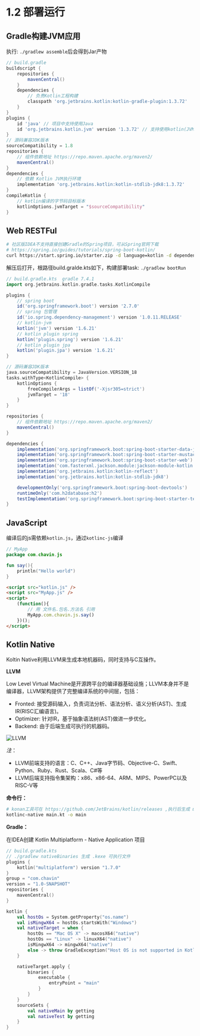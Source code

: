 # 1.2 部署运行

## Gradle构建JVM应用
执行: `./gradlew assemble`后会得到Jar产物

```groovy
// build.gradle
buildscript {
    repositories {
        mavenCentral()
    }
    dependencies {
        // 负责Kotlin工程构建
        classpath 'org.jetbrains.kotlin:kotlin-gradle-plugin:1.3.72'
    }
}
plugins {
    id 'java' // 项目中支持使用Java
    id 'org.jetbrains.kotlin.jvm' version '1.3.72' // 支持使用kotlin(JVM)
}
// 源码兼容JDK版本
sourceCompatibility = 1.8
repositories {
    // 组件依赖地址 https://repo.maven.apache.org/maven2/
    mavenCentral()
}
dependencies {
    // 依赖 Kotlin JVM执行环境
    implementation 'org.jetbrains.kotlin:kotlin-stdlib-jdk8:1.3.72'
}
compileKotlin {
    // kotlin编译的字节码目标版本
    kotlinOptions.jvmTarget = "$sourceCompatibility"
}
```

## Web RESTFul
```bash
# 社区版IDEA不支持直接创建Gradle的Spring项目，可从Spring官网下载
# https://spring.io/guides/tutorials/spring-boot-kotlin/
curl https://start.spring.io/starter.zip -d language=kotlin -d dependencies=web,mustache,jpa,h2,devtools -d packageName=com.chavin.demo -d name=Demo -d type=gradle-project -o demo.zip
```

解压后打开，根路径build.gralde.kts如下，构建部署task: `./gradlew bootRun`

```groovy
// build.gradle.kts  gradle 7.4.1
import org.jetbrains.kotlin.gradle.tasks.KotlinCompile

plugins {
    // spring boot
    id('org.springframework.boot') version '2.7.0'
    // spring 包管理
    id('io.spring.dependency-management') version '1.0.11.RELEASE'
    // kotlin-jvm
    kotlin('jvm') version '1.6.21'
    // kotlin plugin spring
    kotlin('plugin.spring') version '1.6.21'
    // kotlin plugin jpa
    kotlin('plugin.jpa') version '1.6.21'
}

// 源码兼容JDK版本
java.sourceCompatibility = JavaVersion.VERSION_18
tasks.withType<KotlinCompile> {
    kotlinOptions {
        freeCompilerArgs = listOf('-Xjsr305=strict')
        jvmTarget = '18'
    }
}

repositories {
    // 组件依赖地址 https://repo.maven.apache.org/maven2/
    mavenCentral()
}

dependencies {
    implementation('org.springframework.boot:spring-boot-starter-data-jpa')
    implementation('org.springframework.boot:spring-boot-starter-mustache')
    implementation('org.springframework.boot:spring-boot-starter-web')
    implementation('com.fasterxml.jackson.module:jackson-module-kotlin')
    implementation('org.jetbrains.kotlin:kotlin-reflect')
    implementation('org.jetbrains.kotlin:kotlin-stdlib-jdk8')

    developmentOnly('org.springframework.boot:spring-boot-devtools')
    runtimeOnly('com.h2database:h2')
    testImplementation('org.springframework.boot:spring-boot-starter-test')
}
```

## JavaScript
编译后的js需依赖`kotlin.js`，通过`kotlinc-js`编译

```kotlin
// MyApp
package com.chavin.js

fun say(){
    println("Hello world")
}
```

```html
<script src="kotlin.js" />
<script src="MyApp.js" />
<script>
    (function(){
        // 用 文件名.包名.方法名 引用
        MyApp.com.chavin.js.say()
    })();
</script>
```

## Kotlin Native
Koltin Native利用LLVM来生成本地机器码，同时支持与C互操作。

**LLVM**

Low Level Virtual Machine是开源跨平台的编译器基础设施；LLVM本身并不是编译器，LLVM架构提供了完整编译系统的中间层，包括：

- Fronted: 接受源码输入，负责词法分析、语法分析、语义分析(AST)、生成IR(RISC汇编语言)。
- Optimizer: 针对IR，基于抽象语法树(AST)做进一步优化。
- Backend: 由于后端生成可执行的机器码。

![LLVM](./.asset/llvm.png)

*注*：
- LLVM前端支持的语言：C、C++、Java字节码、Objective-C、Swift、Python、Ruby、Rust、Scala、C#等
- LLVM后端支持指令集架构：x86、x86-64、ARM、MIPS、PowerPC以及RISC-V等

**命令行：**

```bash
# konan工具可在 https://github.com/JetBrains/kotlin/releases ,执行后生成 main.kexe
kotlinc-native main.kt -o main
```

**Gradle：**

在IDEA创建 Kotlin Multiplatform - Native Application 项目

```kotlin
// build.gradle.kts
// ./gradlew nativeBinaries 生成 .kexe 可执行文件
plugins {
    kotlin("multiplatform") version "1.7.0"
}
group = "com.chavin"
version = "1.0-SNAPSHOT"
repositories {
    mavenCentral()
}

kotlin {
    val hostOs = System.getProperty("os.name")
    val isMingwX64 = hostOs.startsWith("Windows")
    val nativeTarget = when {
        hostOs == "Mac OS X" -> macosX64("native")
        hostOs == "Linux" -> linuxX64("native")
        isMingwX64 -> mingwX64("native")
        else -> throw GradleException("Host OS is not supported in Kotlin/Native.")
    }

    nativeTarget.apply {
        binaries {
            executable {
                entryPoint = "main"
            }
        }
    }
    sourceSets {
        val nativeMain by getting
        val nativeTest by getting
    }
}
```
